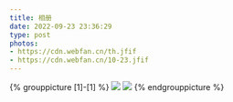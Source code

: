 ```yaml
---
title: 相册
date: 2022-09-23 23:36:29
type: post
photos:
- https://cdn.webfan.cn/th.jfif
- https://cdn.webfan.cn/10-23.jfif
---
```


{% grouppicture [1]-[1] %}
![](https://cdn.webfan.cn/th.jfif)
![](https://cdn.webfan.cn/10-23.jfif)
{% endgrouppicture %}